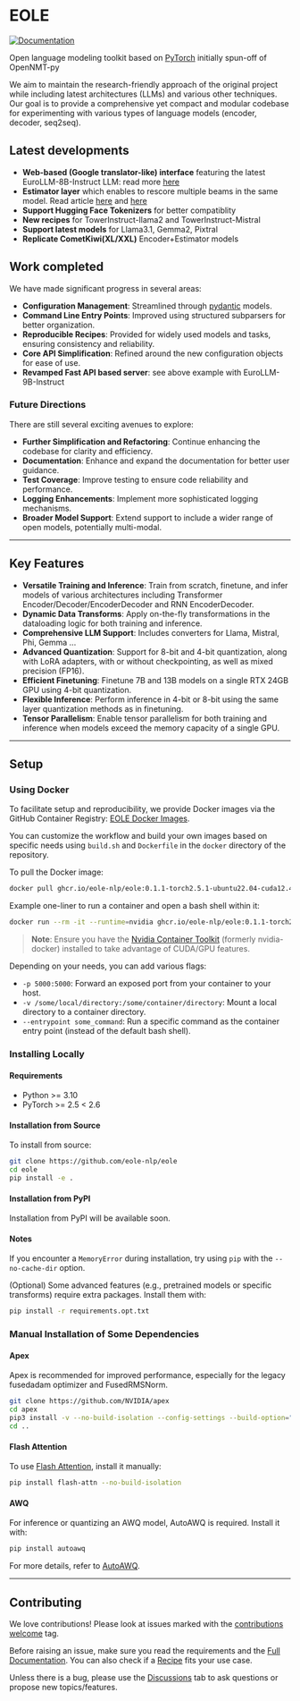# EOLE

[![Documentation](https://img.shields.io/badge/docs-latest-blue.svg)](https://eole-nlp.github.io/eole)

Open language modeling toolkit based on [PyTorch](https://pytorch.org) initially spun-off of OpenNMT-py

We aim to maintain the research-friendly approach of the original project while including latest architectures (LLMs) and various other techniques.
Our goal is to provide a comprehensive yet compact and modular codebase for experimenting with various types of language models (encoder, decoder, seq2seq).

## Latest developments

- **Web-based (Google translator-like) interface** featuring the latest EuroLLM-8B-Instruct LLM: read more [here](https://github.com/eole-nlp/eole/tree/main/recipes/eurollm)
- **Estimator layer** which enables to rescore multiple beams in the same model. Read article [here](https://medium.com/p/05b00b271a47) and [here](https://medium.com/p/7dccfe167814)
- **Support Hugging Face Tokenizers** for better compatiblity
- **New recipes** for TowerInstruct-llama2 and TowerInstruct-Mistral
- **Support latest models** for Llama3.1, Gemma2, Pixtral
- **Replicate CometKiwi(XL/XXL)** Encoder+Estimator models

## Work completed

We have made significant progress in several areas:

- **Configuration Management**: Streamlined through [pydantic](https://docs.pydantic.dev) models.
- **Command Line Entry Points**: Improved using structured subparsers for better organization.
- **Reproducible Recipes**: Provided for widely used models and tasks, ensuring consistency and reliability.
- **Core API Simplification**: Refined around the new configuration objects for ease of use.
- **Revamped Fast API based server**: see above example with EuroLLM-9B-Instruct

### Future Directions

There are still several exciting avenues to explore:

- **Further Simplification and Refactoring**: Continue enhancing the codebase for clarity and efficiency.
- **Documentation**: Enhance and expand the documentation for better user guidance.
- **Test Coverage**: Improve testing to ensure code reliability and performance.
- **Logging Enhancements**: Implement more sophisticated logging mechanisms.
- **Broader Model Support**: Extend support to include a wider range of open models, potentially multi-modal.

---

## Key Features

- **Versatile Training and Inference**: Train from scratch, finetune, and infer models of various architectures including Transformer Encoder/Decoder/EncoderDecoder and RNN EncoderDecoder.
- **Dynamic Data Transforms**: Apply on-the-fly transformations in the dataloading logic for both training and inference.
- **Comprehensive LLM Support**: Includes converters for Llama, Mistral, Phi, Gemma ...
- **Advanced Quantization**: Support for 8-bit and 4-bit quantization, along with LoRA adapters, with or without checkpointing, as well as mixed precision (FP16).
- **Efficient Finetuning**: Finetune 7B and 13B models on a single RTX 24GB GPU using 4-bit quantization.
- **Flexible Inference**: Perform inference in 4-bit or 8-bit using the same layer quantization methods as in finetuning.
- **Tensor Parallelism**: Enable tensor parallelism for both training and inference when models exceed the memory capacity of a single GPU.

---

## Setup

### Using Docker

To facilitate setup and reproducibility, we provide Docker images via the GitHub Container Registry: [EOLE Docker Images](https://github.com/eole-nlp/eole/pkgs/container/eole).

You can customize the workflow and build your own images based on specific needs using `build.sh` and `Dockerfile` in the `docker` directory of the repository.


To pull the Docker image:
```bash
docker pull ghcr.io/eole-nlp/eole:0.1.1-torch2.5.1-ubuntu22.04-cuda12.4
```

Example one-liner to run a container and open a bash shell within it:
```bash
docker run --rm -it --runtime=nvidia ghcr.io/eole-nlp/eole:0.1.1-torch2.5.1-ubuntu22.04-cuda12.4
```

> **Note**: Ensure you have the [Nvidia Container Toolkit](https://docs.nvidia.com/datacenter/cloud-native/container-toolkit/latest/install-guide.html) (formerly nvidia-docker) installed to take advantage of CUDA/GPU features.

Depending on your needs, you can add various flags:
- `-p 5000:5000`: Forward an exposed port from your container to your host.
- `-v /some/local/directory:/some/container/directory`: Mount a local directory to a container directory.
- `--entrypoint some_command`: Run a specific command as the container entry point (instead of the default bash shell).

### Installing Locally

#### Requirements

- Python >= 3.10
- PyTorch >= 2.5 < 2.6

#### Installation from Source

To install from source:
```bash
git clone https://github.com/eole-nlp/eole
cd eole
pip install -e .
```

#### Installation from PyPI

Installation from PyPI will be available soon.

#### Notes

If you encounter a `MemoryError` during installation, try using `pip` with the `--no-cache-dir` option.

(Optional) Some advanced features (e.g., pretrained models or specific transforms) require extra packages. Install them with:
```bash
pip install -r requirements.opt.txt
```

### Manual Installation of Some Dependencies

#### Apex

Apex is recommended for improved performance, especially for the legacy fusedadam optimizer and FusedRMSNorm.
```bash
git clone https://github.com/NVIDIA/apex
cd apex
pip3 install -v --no-build-isolation --config-settings --build-option="--cpp_ext --cuda_ext --deprecated_fused_adam --xentropy --fast_multihead_attn" ./
cd ..
```

#### Flash Attention

To use [Flash Attention](https://github.com/Dao-AILab/flash-attention#installation-and-features), install it manually:
```bash
pip install flash-attn --no-build-isolation
```

#### AWQ

For inference or quantizing an AWQ model, AutoAWQ is required. Install it with:
```bash
pip install autoawq
```

For more details, refer to [AutoAWQ](https://github.com/casper-hansen/AutoAWQ).

---

## Contributing

We love contributions! Please look at issues marked with the [contributions welcome](https://github.com/eole-nlp/eole/issues?q=is%3Aissue+is%3Aopen+label%3A%22contributions+welcome%22) tag.

Before raising an issue, make sure you read the requirements and the [Full Documentation](https://eole-nlp.github.io/eole). You can also check if a [Recipe](https://github.com/eole-nlp/eole/tree/main/recipes) fits your use case.

Unless there is a bug, please use the [Discussions](https://github.com/eole-nlp/eole/discussions) tab to ask questions or propose new topics/features.
